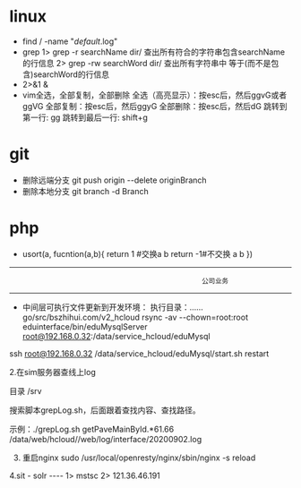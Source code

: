 # linux 
-  find / -name  "*default*.log"
-  grep 
	1> grep -r searchName dir/  查出所有符合的字符串包含searchName的行信息
	2> grep -rw searchWord dir/ 查出所有字符串中 等于(而不是包含)searchWord的行信息
-  2>&1 & 
-  vim全选，全部复制，全部删除
	全选（高亮显示）：按esc后，然后ggvG或者ggVG
	全部复制：按esc后，然后ggyG
	全部删除：按esc后，然后dG
	跳转到第一行: gg
	跳转到最后一行: shift+g

# git  
-  删除远端分支   git push origin --delete originBranch
-  删除本地分支   git branch -d Branch

# php
- usort(a, fucntion(a,b){
	return 1 #交换a b 
	return -1#不交换 a b
})















----------------------------------------------------------------------------------------------------------------
													公司业务
----------------------------------------------------------------------------------------------------------------
-  中间层可执行文件更新到开发环境：
执行目录：……go/src/bszhihui.com/v2_hcloud
rsync -av --chown=root:root eduinterface/bin/eduMysqlServer root@192.168.0.32:/data/service_hcloud/eduMysql

ssh root@192.168.0.32 /data/service_hcloud/eduMysql/start.sh restart


2.在sim服务器查线上log

目录 /srv

搜索脚本grepLog.sh，后面跟着查找内容、查找路径。

示例：./grepLog.sh getPaveMainById.*61.66 /data/web/hcloud//web/log/interface/20200902.log


3. 重启nginx   sudo /usr/local/openresty/nginx/sbin/nginx -s reload

4.sit - solr  ---- 1> mstsc 
				   2> 121.36.46.191




